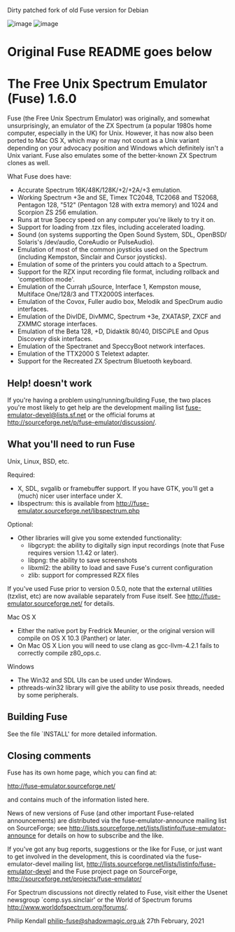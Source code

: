 Dirty patched fork of old Fuse version for Debian

![image](https://github.com/mistificator/de-fuse/assets/2280081/0ec9ef12-54d7-4eb2-84d2-81cd1323199b)
![image](https://github.com/mistificator/de-fuse/assets/2280081/34f8ea19-b3f0-421b-9a54-5000915d1901)

Original Fuse README goes below
============================================

The Free Unix Spectrum Emulator (Fuse) 1.6.0
============================================

Fuse (the Free Unix Spectrum Emulator) was originally, and somewhat
unsurprisingly, an emulator of the ZX Spectrum (a popular 1980s home
computer, especially in the UK) for Unix. However, it has now also
been ported to Mac OS X, which may or may not count as a Unix variant
depending on your advocacy position and Windows which definitely isn't
a Unix variant. Fuse also emulates some of the better-known ZX Spectrum
clones as well.

What Fuse does have:

* Accurate Spectrum 16K/48K/128K/+2/+2A/+3 emulation.
* Working Spectrum +3e and SE, Timex TC2048, TC2068 and TS2068,
  Pentagon 128, "512" (Pentagon 128 with extra memory) and 1024 and
  Scorpion ZS 256 emulation.
* Runs at true Speccy speed on any computer you're likely to try it on.
* Support for loading from .tzx files, including accelerated loading.
* Sound (on systems supporting the Open Sound System, SDL, OpenBSD/
  Solaris's /dev/audio, CoreAudio or PulseAudio).
* Emulation of most of the common joysticks used on the Spectrum
  (including Kempston, Sinclair and Cursor joysticks).
* Emulation of some of the printers you could attach to a Spectrum.
* Support for the RZX input recording file format, including
  rollback and 'competition mode'.
* Emulation of the Currah µSource, Interface 1, Kempston mouse,
  Multiface One/128/3 and TTX2000S interfaces.
* Emulation of the Covox, Fuller audio box, Melodik and SpecDrum audio
  interfaces.
* Emulation of the DivIDE, DivMMC, Spectrum +3e, ZXATASP, ZXCF and ZXMMC
  storage interfaces.
* Emulation of the Beta 128, +D, Didaktik 80/40, DISCiPLE and Opus Discovery
  disk interfaces.
* Emulation of the Spectranet and SpeccyBoot network interfaces.
* Emulation of the TTX2000 S Teletext adapter.
* Support for the Recreated ZX Spectrum Bluetooth keyboard.

Help! <xyz> doesn't work
------------------------

If you're having a problem using/running/building Fuse, the two places
you're most likely to get help are the development mailing list
<fuse-emulator-devel@lists.sf.net> or the official forums at
<http://sourceforge.net/p/fuse-emulator/discussion/>.

What you'll need to run Fuse
----------------------------

Unix, Linux, BSD, etc.

Required:

* X, SDL, svgalib or framebuffer support. If you have GTK, you'll get
  a (much) nicer user interface under X.
* libspectrum: this is available from
  http://fuse-emulator.sourceforge.net/libspectrum.php

Optional:

* Other libraries will give you some extended functionality:
  * libgcrypt: the ability to digitally sign input recordings (note that
    Fuse requires version 1.1.42 or later).
  * libpng: the ability to save screenshots
  * libxml2: the ability to load and save Fuse's current configuration
  * zlib: support for compressed RZX files

If you've used Fuse prior to version 0.5.0, note that the external
utilities (tzxlist, etc) are now available separately from Fuse
itself. See http://fuse-emulator.sourceforge.net/ for details.

Mac OS X

* Either the native port by Fredrick Meunier, or the original version
  will compile on OS X 10.3 (Panther) or later.
* On Mac OS X Lion you will need to use clang as gcc-llvm-4.2.1 fails to
  correctly compile z80_ops.c.

Windows

* The Win32 and SDL UIs can be used under Windows.
* pthreads-win32 library will give the ability to use posix threads, needed by
  some peripherals.

Building Fuse
-------------

See the file `INSTALL' for more detailed information.

Closing comments
----------------

Fuse has its own home page, which you can find at:

http://fuse-emulator.sourceforge.net/

and contains much of the information listed here. 

News of new versions of Fuse (and other important Fuse-related
announcements) are distributed via the fuse-emulator-announce mailing
list on SourceForge; see
http://lists.sourceforge.net/lists/listinfo/fuse-emulator-announce
for details on how to subscribe and the like.

If you've got any bug reports, suggestions or the like for Fuse, or
just want to get involved in the development, this is coordinated via
the fuse-emulator-devel mailing list,
http://lists.sourceforge.net/lists/listinfo/fuse-emulator-devel
and the Fuse project page on SourceForge,
http://sourceforge.net/projects/fuse-emulator/

For Spectrum discussions not directly related to Fuse, visit either the
Usenet newsgroup `comp.sys.sinclair' or the World of Spectrum forums
<http://www.worldofspectrum.org/forums/>.

Philip Kendall <philip-fuse@shadowmagic.org.uk>
27th February, 2021

